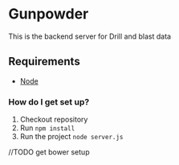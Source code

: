 # Gunpowder

This is the backend server for Drill and blast data 

## Requirements

* [Node](https://nodejs.org/en/)


### How do I get set up? ###

1. Checkout repository
2. Run `npm install`
3. Run the project `node server.js`

//TODO get bower setup
